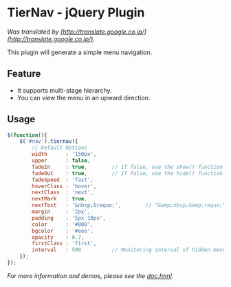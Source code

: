 # TierNav - jQuery Plugin

*Was translated by [http://translate.google.co.jp/](http://translate.google.co.jp/).*

This plugin will generate a simple menu navigation.

## Feature

* It supports multi-stage hierarchy.
* You can view the menu in an upward direction.

## Usage

```javascript
$(function(){
    $('#nav').tiernav({
        // Default Options
        width      : '150px',
        upper      : false,
        fadeIn     : true,        // If false, use the show() function instead.
        fadeOut    : true,        // If false, use the hide() function instead.
        fadeSpeed  : 'fast',
        hoverClass : 'hover',
        nextClass  : 'next',
        nextMark   : true,
        nextText   : '&nbsp;&raquo;',        // "&amp;nbsp;&amp;raquo;"
        margin     : '2px',
        padding    : '5px 10px',
        color      : '#000',
        bgcolor    : '#eee',
        opacity    : 0.7,
        firstClass : 'first',
        interval   : 500          // Monitoring interval of hidden menu. If 0, do not monitor.
    });
});
```

*For more information and demos, please see the [doc.html](https://github.com/miriyau/jquery.tiernav/doc.html).*

